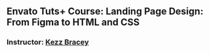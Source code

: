 ## Envato Tuts+ Course: Landing Page Design: From Figma to HTML and CSS
### Instructor: [Kezz Bracey](https://tutsplus.com/authors/kezz-bracey)
